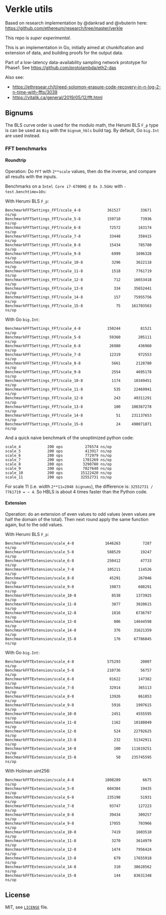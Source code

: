 # Verkle utils

Based on research implementation by @dankrad and @vbuterin here: https://github.com/ethereum/research/tree/master/verkle

This repo is *super experimental*.

This is an implementation in Go, initially aimed at chunkification and extension of data, 
and building proofs for the output data. 

Part of a low-latency data-availability sampling network prototype for Phase1.
See https://github.com/protolambda/eth2-das

Also see:
- https://ethresear.ch/t/reed-solomon-erasure-code-recovery-in-n-log-2-n-time-with-ffts/3039
- https://vitalik.ca/general/2019/05/12/fft.html

## Bignums

The BLS curve order is used for the modulo math, the Herumi BLS `F_p` type is can be used as `Big` with the `bignum_hbls` build tag.
By default, Go `big.Int` are used instead.

### FFT benchmarks

#### Roundtrip

Operation: Do `FFT` with `2**scale` values, then do the inverse, and compare all results with the inputs.

Benchmarks on a `Intel Core i7-6700HQ @ 8x 3.5GHz` with `-test.benchtime=10s`:

With Herumi BLS `F_p`:
```
BenchmarkFFTSettings_FFT/scale_4-8         	  361527	     33671 ns/op
BenchmarkFFTSettings_FFT/scale_5-8         	  159710	     73936 ns/op
BenchmarkFFTSettings_FFT/scale_6-8         	   72572	    163174 ns/op
BenchmarkFFTSettings_FFT/scale_7-8         	   33448	    358415 ns/op
BenchmarkFFTSettings_FFT/scale_8-8         	   15434	    785780 ns/op
BenchmarkFFTSettings_FFT/scale_9-8         	    6999	   1696328 ns/op
BenchmarkFFTSettings_FFT/scale_10-8        	    3296	   3622118 ns/op
BenchmarkFFTSettings_FFT/scale_11-8        	    1518	   7761719 ns/op
BenchmarkFFTSettings_FFT/scale_12-8        	     712	  16653418 ns/op
BenchmarkFFTSettings_FFT/scale_13-8        	     334	  35652441 ns/op
BenchmarkFFTSettings_FFT/scale_14-8        	     157	  75955756 ns/op
BenchmarkFFTSettings_FFT/scale_15-8        	      75	 161703563 ns/op
```

With Go `big.Int`:
```
BenchmarkFFTSettings_FFT/scale_4-8         	  150244	     81521 ns/op
BenchmarkFFTSettings_FFT/scale_5-8         	   59360	    205111 ns/op
BenchmarkFFTSettings_FFT/scale_6-8         	   26980	    436960 ns/op
BenchmarkFFTSettings_FFT/scale_7-8         	   12319	    972553 ns/op
BenchmarkFFTSettings_FFT/scale_8-8         	    5661	   2128780 ns/op
BenchmarkFFTSettings_FFT/scale_9-8         	    2554	   4695178 ns/op
BenchmarkFFTSettings_FFT/scale_10-8        	    1174	  10349451 ns/op
BenchmarkFFTSettings_FFT/scale_11-8        	     535	  22469941 ns/op
BenchmarkFFTSettings_FFT/scale_12-8        	     243	  49311291 ns/op
BenchmarkFFTSettings_FFT/scale_13-8        	     100	 108367278 ns/op
BenchmarkFFTSettings_FFT/scale_14-8        	      51	 231137653 ns/op
BenchmarkFFTSettings_FFT/scale_15-8        	      24	 490071871 ns/op
```

And a quick naive benchmark of the unoptimized python code:
```
scale_4            200 ops          276574 ns/op
scale_5            200 ops          413917 ns/op
scale_6            200 ops          772979 ns/op
scale_7            200 ops         1701269 ns/op
scale_8            200 ops         3290780 ns/op
scale_9            200 ops         7027640 ns/op
scale_10           200 ops        15122420 ns/op
scale_11           200 ops        32552731 ns/op
``` 

For scale 11 (i.e. width `2**11=2048 bignums`), the difference is: `32552731 / 7761719 = ~ 4`.
So HBLS is about 4 times faster than the Python code.

#### Extension

Operation: do an extension of even values to odd values (even values are half the domain of the total).
Then next round apply the same function again, but to the odd values.

With Herumi BLS `F_p`:
```
BenchmarkFFTExtension/scale_4-8         	 1646263	      7287 ns/op
BenchmarkFFTExtension/scale_5-8         	  588529	     19247 ns/op
BenchmarkFFTExtension/scale_6-8         	  250412	     47733 ns/op
BenchmarkFFTExtension/scale_7-8         	  105211	    114526 ns/op
BenchmarkFFTExtension/scale_8-8         	   45291	    267046 ns/op
BenchmarkFFTExtension/scale_9-8         	   19873	    608291 ns/op
BenchmarkFFTExtension/scale_10-8        	    8538	   1373925 ns/op
BenchmarkFFTExtension/scale_11-8        	    3877	   3020615 ns/op
BenchmarkFFTExtension/scale_12-8        	    1816	   6736797 ns/op
BenchmarkFFTExtension/scale_13-8        	     806	  14644598 ns/op
BenchmarkFFTExtension/scale_14-8        	     376	  31621359 ns/op
BenchmarkFFTExtension/scale_15-8        	     176	  67786045 ns/op
```

With Go `big.Int`:
```
BenchmarkFFTExtension/scale_4-8         	  575293	     20007 ns/op
BenchmarkFFTExtension/scale_5-8         	  210736	     56757 ns/op
BenchmarkFFTExtension/scale_6-8         	   81622	    147382 ns/op
BenchmarkFFTExtension/scale_7-8         	   32914	    365113 ns/op
BenchmarkFFTExtension/scale_8-8         	   13926	    861853 ns/op
BenchmarkFFTExtension/scale_9-8         	    5916	   1997615 ns/op
BenchmarkFFTExtension/scale_10-8        	    2451	   4555595 ns/op
BenchmarkFFTExtension/scale_11-8        	    1162	  10188049 ns/op
BenchmarkFFTExtension/scale_12-8        	     524	  22792625 ns/op
BenchmarkFFTExtension/scale_13-8        	     232	  51342911 ns/op
BenchmarkFFTExtension/scale_14-8        	     100	 111619251 ns/op
BenchmarkFFTExtension/scale_15-8        	      50	 235745595 ns/op
```

With Holiman uint256:
```
BenchmarkFFTExtension/scale_4-8         	 1808289	      6675 ns/op
BenchmarkFFTExtension/scale_5-8         	  604384	     19435 ns/op
BenchmarkFFTExtension/scale_6-8         	  235198	     51931 ns/op
BenchmarkFFTExtension/scale_7-8         	   93747	    127223 ns/op
BenchmarkFFTExtension/scale_8-8         	   39434	    309257 ns/op
BenchmarkFFTExtension/scale_9-8         	   17055	    703966 ns/op
BenchmarkFFTExtension/scale_10-8        	    7419	   1603510 ns/op
BenchmarkFFTExtension/scale_11-8        	    3270	   3614979 ns/op
BenchmarkFFTExtension/scale_12-8        	    1474	   7956424 ns/op
BenchmarkFFTExtension/scale_13-8        	     679	  17655918 ns/op
BenchmarkFFTExtension/scale_14-8        	     310	  38628562 ns/op
BenchmarkFFTExtension/scale_15-8        	     144	  83631348 ns/op
```

## License

MIT, see [`LICENSE`](./LICENSE) file.

